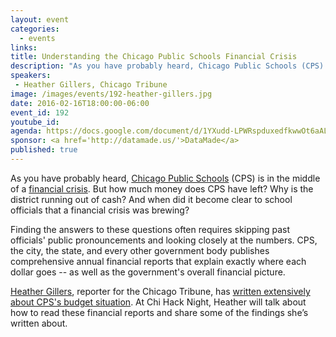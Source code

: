 ```yaml
---
layout: event
categories: 
  - events
links:
title: Understanding the Chicago Public Schools Financial Crisis
description: "As you have probably heard, Chicago Public Schools (CPS) is in the middle of a financial crisis. But how much money does CPS have left? Why is the district running out of cash? And when did it become clear to school officials that a financial crisis was brewing? Heather Gillers will share some of the findings she’s written about as a reporter for the Chicago Tribune."
speakers:
 - Heather Gillers, Chicago Tribune
image: /images/events/192-heather-gillers.jpg
date: 2016-02-16T18:00:00-06:00
event_id: 192
youtube_id: 
agenda: https://docs.google.com/document/d/1YXudd-LPWRspduxedfkwwOt6aALDJY-v7A9I9t567Go/edit#
sponsor: <a href='http://datamade.us/'>DataMade</a>
published: true
---
```


As you have probably heard, [Chicago Public Schools](https://en.wikipedia.org/wiki/Chicago_Public_Schools) (CPS) is in the middle of a [financial crisis](http://www.chicagotribune.com/news/watchdog/ct-cps-budget-second-semester-met-20160121-story.html). But how much money does CPS have left? Why is the district running out of cash? And when did it become clear to school officials that a financial crisis was brewing?

Finding the answers to these questions often requires skipping past officials' public pronouncements and looking closely at the numbers. CPS, the city, the state, and every other government body publishes comprehensive annual financial reports that explain exactly where each dollar goes -- as well as the government's overall financial picture. 

[Heather Gillers](https://twitter.com/hgillers), reporter for the Chicago Tribune, has [written extensively about CPS's budget situation](http://www.chicagotribune.com/chi-heather-gillers-staff.html). At Chi Hack Night, Heather will talk about how to read these financial reports and share some of the findings she’s written about.